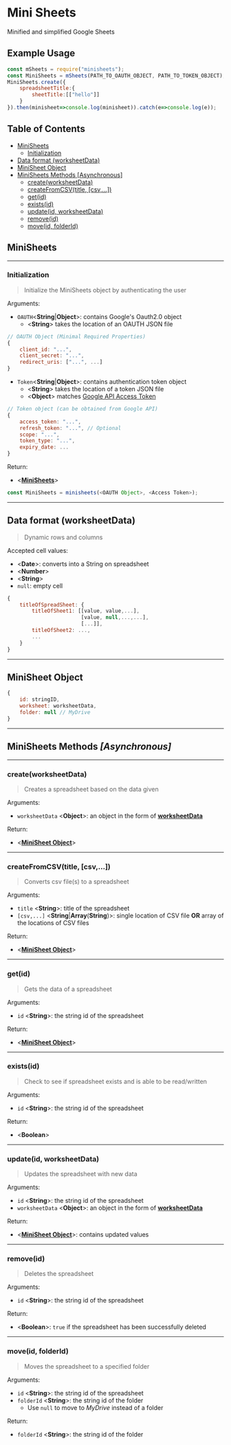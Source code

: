 # Mini Sheets
Minified and simplified Google Sheets

## Example Usage
```javascript
const mSheets = require("minisheets");
const MiniSheets = mSheets(PATH_TO_OAUTH_OBJECT, PATH_TO_TOKEN_OBJECT);
MiniSheets.create({
    spreadsheetTitle:{
        sheetTitle:[["hello"]]
    }
}).then(minisheet=>console.log(minisheet)).catch(e=>console.log(e));
```

## Table of Contents
+ [MiniSheets](#MiniSheets)
    + [Initialization](#Initialization)
+ [Data format (worksheetData)](#Data-format-worksheetData)
+ [MiniSheet Object](#MiniSheet-Object)
+ [MiniSheets Methods [Asynchronous]](#MiniSheets-Methods-[Asynchronous])
    + [create(worksheetData)](#createworksheetData)
    + [createFromCSV(title, [csv,...])](#createFromCSVtitle-csv)
    + [get(id)](#getid)
    + [exists(id)](#existsid)    
    + [update(id, worksheetData)](#updateid-worksheetData)
    + [remove(id)](#removeid-folderId)
    + [move(id, folderId)](#moveid-folderId)

## MiniSheets
---
### Initialization
> Initialize the MiniSheets object by authenticating the user

Arguments:
+ `OAUTH`<**String**\|**Object**>: contains Google's Oauth2.0 object
    + <**String**> takes the location of an OAUTH JSON file
```javascript
// OAUTH Object (Minimal Required Properties)
{
    client_id: "...",
    client_secret: "...",
    redirect_uris: ["...", ...]
}
```
+ `Token`<**String**\|**Object**>: contains authentication token object
    + <**String**> takes the location of a token JSON file
    + <**Object**> matches [Google API Access Token](https://github.com/googleapis/google-api-nodejs-client#retrieve-access-token)
```javascript
// Token object (can be obtained from Google API)
{
    access_token: "...",
    refresh_token: "...", // Optional
    scope: "...",
    token_type: "...",
    expiry_date: ...
}
```

Return:
+ <[**MiniSheets**](#MiniSheets)>

```javascript
const MiniSheets = minisheets(<OAUTH Object>, <Access Token>);
```

---

## Data format (worksheetData)
> Dynamic rows and columns

Accepted cell values:
+ <**Date**>: converts into a String on spreadsheet
+ <**Number**>
+ <**String**>
+ `null`: empty cell
```javascript
{
    titleOfSpreadSheet: {
        titleOfSheet1: [[value, value,...],
                        [value, null,...,...],
                        [...]],
        titleOfSheet2: ...,
        ...
    }
}
```

---

## MiniSheet Object
```javascript
{
    id: stringID,
    worksheet: worksheetData,
    folder: null // MyDrive
}
```

---

## MiniSheets Methods *[Asynchronous]*
---
### create(worksheetData)
> Creates a spreadsheet based on the data given

Arguments:
+ `worksheetData` <**Object**>: an object in the form of [**worksheetData**](#Data-format-%28worksheetData%29)

Return:
+ <[**MiniSheet Object**](#MiniSheet-Object)>

---
### createFromCSV(title, [csv,...])
> Converts csv file(s) to a spreadsheet

Arguments:
+ `title` <**String**>: title of the spreadsheet
+ `[csv,...]` <**String**\|**Array**(**String**)>: single location of CSV file **OR** array of the locations of CSV files

Return:
+ <[**MiniSheet Object**](#MiniSheet-Object)>

---
### get(id)
> Gets the data of a spreadsheet

Arguments:
+ `id` <**String**>: the string id of the spreadsheet

Return:
+ <[**MiniSheet Object**](#MiniSheet-Object)>

---
### exists(id)
> Check to see if spreadsheet exists and is able to be read/written

Arguments:
+ `id` <**String**>: the string id of the spreadsheet

Return:
+ <**Boolean**>

---
### update(id, worksheetData)
> Updates the spreadsheet with new data

Arguments:
+ `id` <**String**>: the string id of the spreadsheet
+ `worksheetData` <**Object**>: an object in the form of [**worksheetData**](#Data-format-%28worksheetData%29)

Return:
+ <[**MiniSheet Object**](#MiniSheet-Object)>: contains updated values

---
### remove(id)
> Deletes the spreadsheet

Arguments:
+ `id` <**String**>: the string id of the spreadsheet

Return:
+ <**Boolean**>: `true` if the spreadsheet has been successfully deleted

---
### move(id, folderId)
> Moves the spreadsheet to a specified folder

Arguments:
+ `id` <**String**>: the string id of the spreadsheet
+ `folderId` <**String**>: the string id of the folder
    + Use `null` to move to *MyDrive* instead of a folder

Return:
+ `folderId` <**String**>: the string id of the folder